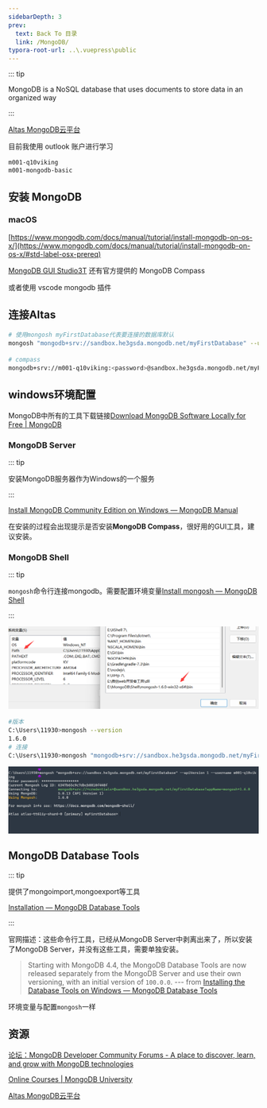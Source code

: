 ```yaml
---
sidebarDepth: 3
prev:
  text: Back To 目录
  link: /MongoDB/
typora-root-url: ..\.vuepress\public
---
```


::: tip

MongoDB is a NoSQL database that uses documents to store data in an organized way

:::

[Altas MongoDB云平台](https://cloud.mongodb.com/v2/6344901a4678943557d643e8#clusters)

目前我使用 outlook 账户进行学习

```
m001-q10viking
m001-mongodb-basic
```

## 安装 MongoDB

### macOS

[https://www.mongodb.com/docs/manual/tutorial/install-mongodb-on-os-x/](https://www.mongodb.com/docs/manual/tutorial/install-mongodb-on-os-x/#std-label-osx-prereq)

[MongoDB GUI Studio3T](https://studio3t.com/) 还有官方提供的 MongoDB Compass

或者使用 vscode mongodb 插件



## 连接Altas

```sh
# 使用mongosh myFirstDatabase代表要连接的数据库默认
mongosh "mongodb+srv://sandbox.he3gsda.mongodb.net/myFirstDatabase" --username m001-q10viking

# compass
mongodb+srv://m001-q10viking:<password>@sandbox.he3gsda.mongodb.net/myFirstDatabase
```

## windows环境配置

MongoDB中所有的工具下载链接[Download MongoDB Software Locally for Free | MongoDB](https://www.mongodb.com/try/download)



### MongoDB Server

::: tip

安装MongoDB服务器作为Windows的一个服务

:::

[Install MongoDB Community Edition on Windows — MongoDB Manual](https://www.mongodb.com/docs/manual/tutorial/install-mongodb-on-windows/#install-mongodb-community-edition)

在安装的过程会出现提示是否安装**MongoDB Compass**，很好用的GUI工具，建议安装。



### MongoDB Shell

::: tip

`mongosh`命令行连接mongodb。需要配置环境变量[Install mongosh — MongoDB Shell](https://www.mongodb.com/docs/mongodb-shell/install/)

:::



![image-20221013145208345](/images/MongoDB/image-20221013145208345.png)

```sh
#版本
C:\Users\11930>mongosh --version
1.6.0
# 连接
C:\Users\11930>mongosh "mongodb+srv://sandbox.he3gsda.mongodb.net/myFirstDatabase" --apiVersion 1 --username m001-q10viking
```

![image-20221013145544474](/images/MongoDB/image-20221013145544474.png)



## MongoDB Database Tools

::: tip

提供了mongoimport,mongoexport等工具

[Installation — MongoDB Database Tools](https://www.mongodb.com/docs/database-tools/installation/installation/)

:::

官网描述：这些命令行工具，已经从MongoDB Server中剥离出来了，所以安装了MongoDB Server，并没有这些工具，需要单独安装。

> Starting with MongoDB 4.4, the MongoDB Database Tools are now released separately from the MongoDB Server and use their own versioning, with an initial version of `100.0.0`.  --- from [Installing the Database Tools on Windows — MongoDB Database Tools](https://www.mongodb.com/docs/database-tools/installation/installation-windows/)

环境变量与配置`mongosh`一样











## 资源

[论坛：MongoDB Developer Community Forums - A place to discover, learn, and grow with MongoDB technologies](https://www.mongodb.com/community/forums/)

[Online Courses | MongoDB University](https://university.mongodb.com/courses/catalog?_ga=2.56807458.903548860.1665632456-835634694.1665632456)

[Altas MongoDB云平台](https://cloud.mongodb.com/v2/6344901a4678943557d643e8#clusters)
